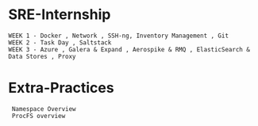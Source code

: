 # SRE-Internship

    WEEK 1 - Docker , Network , SSH-ng, Inventory Management , Git 
    WEEK 2 - Task Day , Saltstack 
    WEEK 3 - Azure , Galera & Expand , Aerospike & RMQ , ElasticSearch & Data Stores , Proxy 

# Extra-Practices

     Namespace Overview
     ProcFS overview
  
